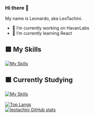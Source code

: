 ### Hi there 👋
My name is Leonardo, aka LeoTachini.

- 🔭 I’m currently working on HavanLabs
- 🌱 I’m currently learning React

## 🟦 My Skills
  [![My Skills](https://skillicons.dev/icons?i=html,css,javascript,typescript,react,git,github,vscode)](https://skillicons.dev)<br>
## 🟪 Currently Studying
  [![My Skills](https://skillicons.dev/icons?i=react,cs)](https://skillicons.dev)<br>    
        <a href="https://github.com/leotachini">
            <img src="https://github-readme-stats.vercel.app/api/top-langs/?username=leotachini" alt="Top Langs" />
        </a>
        <br>
        <a href="https://github.com/leotachini">
            <img src="https://github-readme-stats.vercel.app/api?username=leotachini&show_icons=true&theme=transparent" alt="leotachini GitHub stats" />
        </a>
    
  
<!--colocar api pokemon aleatorio-->
